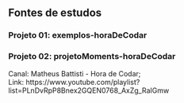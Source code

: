 <h2>Fontes de estudos</h2>

<h3>Projeto 01: exemplos-horaDeCodar </h3> 
<h3>Projeto 02: projetoMoments-horaDeCodar</h3>
    Canal: Matheus Battisti - Hora de Codar; <br>
    Link: https://www.youtube.com/playlist?list=PLnDvRpP8Bnex2GQEN0768_AxZg_RaIGmw <br>
